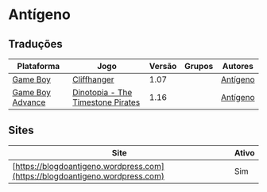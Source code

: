 # Antígeno

## Traduções

| Plataforma | Jogo | Versão | Grupos | Autores |
| ----------- | ----------- | ----------- | ----------- | ----------- |
| [Game Boy](../../traducoes/game-boy/) | [Cliffhanger](../../traducoes/game-boy/cliffhanger_antigeno/) | 1.07 |  | [Antígeno](../../autores/antigeno/) |
| [Game Boy Advance](../../traducoes/game-boy-advance/) | [Dinotopia - The Timestone Pirates](../../traducoes/game-boy-advance/dinotopia-the-timestone-pirates_antigeno/) | 1.16 |  | [Antígeno](../../autores/antigeno/) |

## Sites

| Site | Ativo |
| ----------- | ----------- |
| [https://blogdoantigeno.wordpress.com](https://blogdoantigeno.wordpress.com) | Sim |
